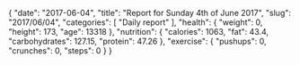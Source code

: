 {
    "date": "2017-06-04",
    "title": "Report for Sunday 4th of June 2017",
    "slug": "2017\/06\/04",
    "categories": [
        "Daily report"
    ],
    "health": {
        "weight": 0,
        "height": 173,
        "age": 13318
    },
    "nutrition": {
        "calories": 1063,
        "fat": 43.4,
        "carbohydrates": 127.15,
        "protein": 47.26
    },
    "exercise": {
        "pushups": 0,
        "crunches": 0,
        "steps": 0
    }
}